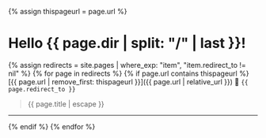 ---
---
{% assign thispageurl = page.url %}

# Hello {{ page.dir | split: "/" | last }}!

{% assign redirects = site.pages | where_exp: "item", "item.redirect_to != nil" %}
{% for page in redirects %}
{% if page.url contains thispageurl %}
  [{{ page.url | remove_first: thispageurl }}]({{ page.url | relative_url }}) 🔀 `{{ page.redirect_to }}`
  > {{ page.title | escape }}
  ---
{% endif %}
{% endfor %}
